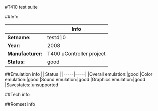 #T410 test suite

##Info

||Info|
|-----|-----|
|**Setname:**|test410
|**Year:**|2008
|**Manufacturer:**|T400 uController project
|**Status:**|good

##Emulation info
|| Status |
|-----|-----|
|Overall emulation:|good
|Color emulation:|good
|Sound emulation:|good
|Graphics emulation:|good
|Savestates:|unsupported

##Tech info

##Romset info

<!--- START OF EDITED COMMENT DO NOT TOUCH TEXT ABOVE-->
